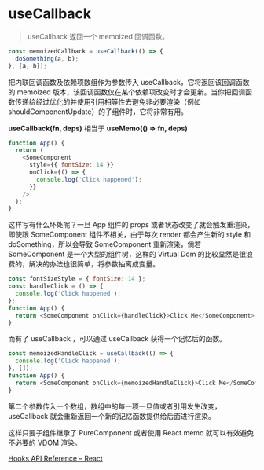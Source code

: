 # useCallback

> useCallback 返回一个 memoized 回调函数。

```javascript
const memoizedCallback = useCallback(() => {
  doSomething(a, b);
}, [a, b]);
```

把内联回调函数及依赖项数组作为参数传入 useCallback，它将返回该回调函数的 memoized 版本，该回调函数仅在某个依赖项改变时才会更新。当你把回调函数传递给经过优化的并使用引用相等性去避免非必要渲染（例如 shouldComponentUpdate）的子组件时，它将非常有用。

**useCallback(fn, deps)** 相当于 **useMemo(() => fn, deps)**

```javascript
function App() {
  return (
    <SomeComponent
      style={{ fontSize: 14 }}
      onClick={() => {
        console.log('Click happened');
      }}
    />
  );
}
```

这样写有什么坏处呢？一旦 App 组件的 props 或者状态改变了就会触发重渲染，即使跟 SomeComponent 组件不相关，由于每次 render 都会产生新的 style 和 doSomething，所以会导致 SomeComponent 重新渲染，倘若 SomeComponent 是一个大型的组件树，这样的 Virtual Dom 的比较显然是很浪费的，解决的办法也很简单，将参数抽离成变量。

```javascript
const fontSizeStyle = { fontSize: 14 };
const handleClick = () => {
  console.log('Click happened');
};
function App() {
  return <SomeComponent onClick={handleClick}>Click Me</SomeComponent>;
}
```

而有了 useCallback ，可以通过 useCallback 获得一个记忆后的函数。

```javascript
const memoizedHandleClick = useCallback(() => {
  console.log('Click happened');
}, []);
function App() {
  return <SomeComponent onClick={memoizedHandleClick}>Click Me</SomeComponent>;
}
```

第二个参数传入一个数组，数组中的每一项一旦值或者引用发生改变，useCallback 就会重新返回一个新的记忆函数提供给后面进行渲染。

这样只要子组件继承了 PureComponent 或者使用 React.memo 就可以有效避免不必要的 VDOM 渲染。

[Hooks API Reference – React](https://reactjs.org/docs/hooks-reference.html#usecallback)
